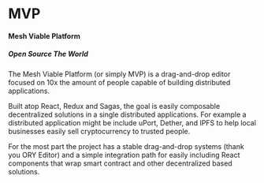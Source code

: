 # MVP
#### Mesh Viable Platform
##### Open Source The World

The Mesh Viable Platform (or simply MVP) is a drag-and-drop editor focused on 10x the amount of people capable of building distributed applications.

Built atop React, Redux and Sagas, the goal is easily composable decentralized solutions in a single distributed applications. For example a distributed application might be include uPort, Dether, and IPFS to help local businesses easily sell cryptocurrency to trusted people.

For the most part the project has a stable drag-and-drop systems (thank you ORY Editor) and a simple integration path for easily including React components that wrap smart contract and other decentralized based solutions. 

